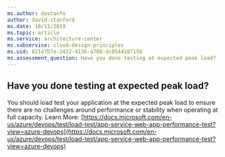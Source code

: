 ```yaml
---
ms.author: dastanfo
author: david-stanford
ms.date: 10/11/2019
ms.topic: article
ms.service: architecture-center
ms.subservice: cloud-design-principles
ms.uid: 821e7b7e-2432-4136-a708-dc0544187150
ms.assessment_question: Have you done testing at expected peak load?
---
```

## Have you done testing at expected peak load?

You should load test your application at the expected peak load to ensure there are no challenges around performance or stability when operating at full capacity. Learn More: [https://docs.microsoft.com/en-us/azure/devops/test/load-test/app-service-web-app-performance-test?view=azure-devops](https://docs.microsoft.com/en-us/azure/devops/test/load-test/app-service-web-app-performance-test?view=azure-devops)
